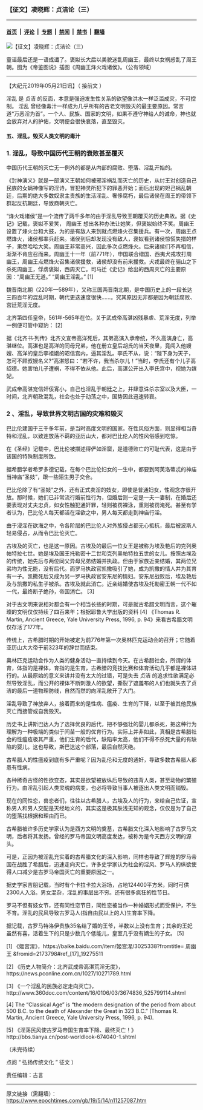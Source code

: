 ### 【征文】凌晓辉：贞洁论（三）

---

#### [首页](../../../..?n11257087) &nbsp;|&nbsp; [评论](../../../../../epoch-comment?n11257087) &nbsp;|&nbsp; [专题](../../../../../epoch-special?n11257087) &nbsp;|&nbsp; [禁闻](../../../../../epoch-news?n11257087) &nbsp;|&nbsp; [禁书](../../../../../books?n11257087) &nbsp;|&nbsp; [翻墙](https://github.com/gfw-breaker/nogfw/blob/master/README.md?n11257087)


<div><img alt="【征文】凌晓辉：贞洁论（三）" class="attachment-djy_600_400 size-djy_600_400 wp-post-image" src="https://i.epochtimes.com/assets/uploads/2019/03/History_of_King_Yu-1-600x400.jpg"/>
<div class="caption">
 <p>
  童谣最后还是一语成谶了。褒姒长大后以美貌迷乱周幽王，最终以女祸惑乱了周王朝。图为《帝鉴图说》插图《周幽王烽火戏诸侯》。（公有领域）
 </p>
</div></div><hr/><div class="post_content" id="artbody" itemprop="articleBody">
 <!-- article content begin -->
 <p>
  【大纪元2019年05月21日讯】（
  <ok href="https://www.epochtimes.com/gb/19/5/14/n11256527.htm">
   接前文
  </ok>
  ）
 </p>
 <p>
  <ok href="https://www.epochtimes.com/gb/tag/%E6%B7%AB%E4%B9%B1.html">
   淫乱
  </ok>
  是
  <ok href="https://www.epochtimes.com/gb/tag/%E8%B4%9E%E6%B4%81.html">
   贞洁
  </ok>
  的反面，本意是强迫发生性关系的欲望像洪水一样泛滥成灾，不可控制。
  <ok href="https://www.epochtimes.com/gb/tag/%E6%B7%AB%E4%B9%B1.html">
   淫乱
  </ok>
  曾经像毒汁一样成为几乎所有的古老文明毁灭的最主要原因。常言道“万恶淫为首”。一个人、民族、国家的文明，如果不遵守神给人的诫命，神也就会放弃对人的护佑，文明便会很快衰落，直至毁灭。
 </p>
 <h4>
  五、淫乱，毁灭人类文明的毒汁
 </h4>
 <h3>
  1. 淫乱，导致中国历代王朝的衰败甚至覆灭
 </h3>
 <p>
  中国历代王朝的灭亡无一例外的都是从内部的腐败、堕落、淫乱开始的。
 </p>
 <p>
  《封神演义》就是一部演义王朝如何被邪淫祸乱而灭亡的历史，从纣王对创造自己民族的女娲神像写的淫诗，冒犯神灵所犯下的罪恶开始；而后出现的妲己祸乱朝廷，后期的绝大多数奴隶主贵族的生活淫乱、奢侈腐朽，最后诸侯在周王的带领下群起反抗朝廷，导致商朝灭亡。
 </p>
 <p>
  “烽火戏诸侯”是一个流传了两千多年的由于淫乱导致王朝覆灭的历史典故。据《史记》记载，褒姒不爱笑，
  <ok href="https://www.epochtimes.com/gb/tag/%E5%91%A8%E5%B9%BD%E7%8E%8B.html">
   周幽王
  </ok>
  想出各种办法让她笑，但褒姒始终不笑。周幽王设置了烽火台和大鼓，为的是有敌人来到就点燃烽火召集援兵。有一次，周幽王点燃烽火，诸侯都率兵赶来。诸侯到后却发现没有敌人，褒姒看到诸侯惊慌失措的样子，果然哈哈大笑。周幽王非常高兴，因此多次点燃烽火。后来诸侯们不再相信，渐渐不肯应召而来。周幽王十一年（前771年），申国联合缯国、西夷犬戎攻打周幽王，周幽王点燃烽火召集诸侯援救，诸侯却没有前来援救。犬戎最终在骊山之下杀死周幽王，俘虏褒姒，西周灭亡。司马迁《史记》给出的西周灭亡的主要原因：“周幽王无道。” “周幽王淫乱。”
  <ok href="#_ftn1" name="_ftnref1">
   [1]
  </ok>
 </p>
 <p>
  魏晋南北朝（220年—589年），又称三国两晋南北朝，是中国历史上的一段长达三四百年的混乱时期，朝代更迭速度很快……。究其原因无非都是因为朝廷腐败、宫廷荒淫无度。
 </p>
 <p>
  北齐第四任皇帝，561年-565年在位。关于武成帝高湛凶残暴虐、荒淫无度，列举一例便可管中窥豹：
  <ok href="#_ftn2" name="_ftnref2">
   [2]
  </ok>
 </p>
 <p>
  据《北齐书·列传》北齐文宣帝高洋死后，其弟高演入承帝统，不久高演身亡，高湛继位。高湛也是高洋的同母兄弟，他在册立皇后胡氏的当天夜里，竟闯入他嫂嫂、高洋的皇后李祖娥的昭信宫内，逼其淫乱。李氏不从，说：“陛下身为天子，怎可不顾叔嫂名义?”高湛怒曰：“若不许，我当杀尔儿！”当时，李氏还有个儿子高绍德。她害怕儿子遭祸，不得不依从他。此后，高湛公开出入李氏宫中，视她为嫔妃。
 </p>
 <p>
  武成帝高湛宠信奸佞宵小，自己也淫乱于朝廷之上，并肆意诛杀宗室以及大臣，一时间，北齐朝政混乱，社会也处于动荡之中，国势因此迅速转衰。
 </p>
 <h3>
  <strong>
   2
  </strong>
  <strong>
   、淫乱，导致世界文明古国的灾难和毁灭
  </strong>
 </h3>
 <p>
  巴比伦建国于三千多年前，是当时高度文明的国家。在性风俗方面，则显得相当奇特和淫乱，以致连放荡不羁的亚历山大，都对巴比伦人的性风俗感到吃惊。
 </p>
 <p>
  在《圣经》记载中，巴比伦被描述得俨如淫窟，是道德败亡的可耻代表，这是由于该国的特殊制度所致。
 </p>
 <p>
  据希腊学者希罗多德记载，在每个巴比伦妇女的一生中，都要到阿芙洛蒂忒的神庙当神庙“圣妓”，跟一些陌生男子交合。
 </p>
 <p>
  巴比伦除了有“圣妓”之外，还有正式卖淫的妓女，即使是普通妇女，性观念亦很开放。那时候，她们已非常流行婚前性行为，但婚后则一定是一夫一妻制，在婚后还要表现对丈夫忠贞，如女性触犯通奸罪，轻则被罚裸泳，重则被罚淹死。甚至有学者认为，巴比伦人每天都活在淫欲之中，男人每天都走到神庙行淫。
 </p>
 <p>
  由于浸淫在欲海之中，令各阶层的巴比伦人对外族侵占都无心抵抗，最后被波斯人轻易侵占，从而令巴比伦灭亡。
 </p>
 <p>
  古埃及的灭亡，也是这一原因。古埃及的最后一位女王是被称为埃及艳后的克列奥帕特拉七世。她是埃及国王托勒密十二世和克列奥帕特拉五世的女儿。按照古埃及的传统，她先后与两位同父异母兄弟结婚并执政。但由于家族近亲结婚，其两位兄弟均为性无能，没有后代。而罗马执政官凯撒吸引了她，成为凯撒的情人并为其育有一子。凯撒死后又成为另一罗马执政官安东尼的情妇。安东尼战败后，埃及艳后及与凯撒的私生子被杀。古埃及就此消亡。近亲结婚使古埃及托勒密王朝一代不如一代，最终断子绝孙，帝国消亡。
  <ok href="#_ftn3" name="_ftnref3">
   [3]
  </ok>
 </p>
 <p>
  对于古文明来说相对都会有一个相当长些的时期，可是就古希腊文明而言，这个璀璨的文明仅仅持续了四百来年；根据耶鲁大学出版的资料
  <ok href="#_ftn4" name="_ftnref4">
   [4]
  </ok>
  《Thomas R. Martin, Ancient Greece, Yale University Press, 1996, p. 94》来看古希腊文明仅存活了177年。
 </p>
 <p>
  传统上，古希腊时期的开始被定为前776年第一次奥林匹克运动会的召开；它随着亚历山大大帝于前323年的辞世而结束。
 </p>
 <p>
  奥林匹克运动会作为人类的健身活动一直持续到今天。在古希腊社会，所谓的体育，体指的是裸体，育指的是生育，古希腊的竞技比赛和体育活动几乎都是裸体进行的。从最原始的意义来讲并没有太大的过错，可是失去
  <ok href="https://www.epochtimes.com/gb/tag/%E8%B4%9E%E6%B4%81.html">
   贞洁
  </ok>
  的追求性欲满足必然导致淫乱，而公开的裸体不断刺激人的欲望，撕裂了遮羞布的人们也就失去了贞洁的最后一道物理防线，自然而然的向淫乱敞开了大门。
 </p>
 <p>
  淫乱导致了神放弃人，接着而来的是性病、瘟疫、生育的下降，以至于被其他民族灭亡而接管或自我毁灭。
 </p>
 <p>
  历史书上讲斯巴达人为了选择优良的后代，把不够强壮的婴儿都杀死，把这种行为理解为一种极端的类似于间苗一般的优育行为。实际上并非如此，真相是古希腊社会的性瘟疫极其严重，他们生育的后代，缺陷率太高，他们不得不杀死大量的有缺陷的婴儿。这也导致，斯巴达这个部落，最后自然灭绝。
 </p>
 <p>
  古希腊人的性瘟疫到底有多严重呢？因为乱伦和无度的通奸，导致多数古希腊人都患有性病。
 </p>
 <p>
  各种稀奇古怪的性欲变态，其实是欲望被放纵后导致的违背人类，甚至动物的繁殖行为。由淫乱引起人类灵魂的病变，也必将导致当事人被逐出人类文明而销毁。
 </p>
 <p>
  现在的同性恋，兽恋者们，往往以古希腊人，古埃及人的行为，来给自己佐证，宣称男人和男人交配是天经地义的，其实这是极其肤浅无知的观念，仅仅是为了自己的堕落找根据和理由而已。
 </p>
 <p>
  古希腊被许多历史学家认为是西方文明的奠基，古希腊文化深入地影响了古罗马文明，后者将其发扬。曾经的罗马帝国文明高度发达，被称为是今天西方文明的源头。
 </p>
 <p>
  可是，正因为被淫乱充实着的古希腊文化的深入影响，同样也导致了辉煌的罗马帝国在战胜了希腊后，迅速走向灭亡。许多史学家认为社会的淫风、罗马人的纵欲使得人口减少是古罗马帝国灭亡的重要原因之一。
 </p>
 <p>
  据史学家吉朋记载，当时有个卡拉卡拉大浴场，占地124400平方米，同时可供2300人入浴。男女混杂，淫乱的事层出不穷。还有很多疯狂的性节日。
 </p>
 <p>
  罗马不但有妓女节，还有同性恋节日，同性恋被当作一种婚姻形式而受保护，不生不育。淫乱的民风导致古罗马人(指自由民以上的人)生育率下降。
 </p>
 <p>
  据记载，古罗马特洛伊贵族35名结了婚的王爷，半数以上没有生育；其余的王妃虽然有喜，活着生下的只是少数几个低能儿，皇室几乎没有嫡生的子女。
  <ok href="#_ftn5" name="_ftnref5">
   [5]
  </ok>
 </p>
 <p>
  <ok href="#_ftnref1" name="_ftn1">
   [1]
  </ok>
  《姬宫湦》，https://baike.baidu.com/item/姬宫湦/3025338?fromtitle=
  <ok href="https://www.epochtimes.com/gb/tag/%E5%91%A8%E5%B9%BD%E7%8E%8B.html">
   周幽王
  </ok>
  &amp;fromid=2173798#ref_[17]_19275511
 </p>
 <p>
  <ok href="#_ftnref2" name="_ftn2">
   [2]
  </ok>
  《历史人物简介：北齐武成帝高湛荒淫无度》，https://news.pconline.com.cn/1027/10271789.html
 </p>
 <p>
  <ok href="#_ftnref3" name="_ftn3">
   [3]
  </ok>
  《一个淫乱的民族必定走向灭亡》，http://www.360doc.com/content/16/0106/03/3674836_525799114.shtml
 </p>
 <p>
  <ok href="#_ftnref4" name="_ftn4">
   [4]
  </ok>
  The “Classical Age” is “the modern designation of the period from about 500 B.C. to the death of Alexander the Great in 323 B.C.” (Thomas R. Martin, Ancient Greece, Yale University Press, 1996, p. 94).
 </p>
 <p>
  <ok href="#_ftnref5" name="_ftn5">
   [5]
  </ok>
  《淫荡民风使古罗马帝国生育率下降、最终灭亡！》http://bbs.tianya.cn/post-worldlook-674040-1.shtml
 </p>
 <p>
  （未完待续）
 </p>
 <p class="p1">
  <span class="s1">
   点阅
  </span>
  <span class="s2">
   “
   <ok href="https://www.epochtimes.com/gb/tag/%25E5%25BC%2598%25E6%258F%259A%25E5%2582%25B3%25E7%25B5%25B1%25E6%2596%2587%25E5%258C%2596%25E5%25BE%25B5%25E6%2596%2587.html">
    <span class="s3">
     弘扬传统文化
    </span>
    <span class="s4">
     ”
    </span>
    <span class="s3">
     征文
    </span>
   </ok>
  </span>
  <span class="s1">
   ）
  </span>
 </p>
 <p>
  责任编辑：古言
 </p>
 <!-- article content end -->
 <div id="below_article_ad">
 </div>
</div>


---

原文链接（需翻墙）：https://www.epochtimes.com/gb/19/5/14/n11257087.htm